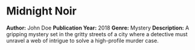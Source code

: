 # Midnight Noir
**Author:** John Doe
**Publication Year:** 2018
**Genre:** Mystery
**Description:** A gripping mystery set in the gritty streets of a city where a detective must unravel a web of intrigue to solve a high-profile murder case.
